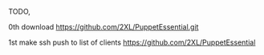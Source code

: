 

TODO,

0th download
https://github.com/2XL/PuppetEssential.git


1st make ssh push to list of clients
https://github.com/2XL/PuppetEssential

###